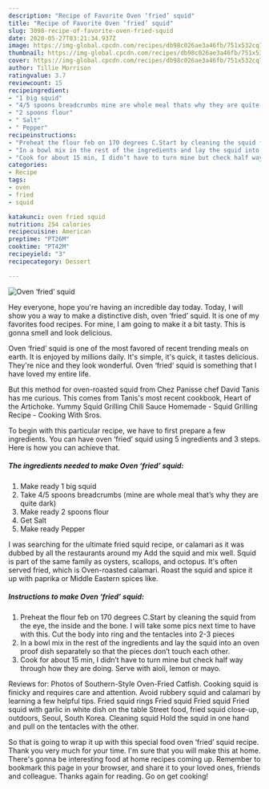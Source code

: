 ```yaml
---
description: "Recipe of Favorite Oven ‘fried’ squid"
title: "Recipe of Favorite Oven ‘fried’ squid"
slug: 3098-recipe-of-favorite-oven-fried-squid
date: 2020-05-27T03:21:34.937Z
image: https://img-global.cpcdn.com/recipes/db98c026ae3a46fb/751x532cq70/oven-fried-squid-recipe-main-photo.jpg
thumbnail: https://img-global.cpcdn.com/recipes/db98c026ae3a46fb/751x532cq70/oven-fried-squid-recipe-main-photo.jpg
cover: https://img-global.cpcdn.com/recipes/db98c026ae3a46fb/751x532cq70/oven-fried-squid-recipe-main-photo.jpg
author: Tillie Morrison
ratingvalue: 3.7
reviewcount: 15
recipeingredient:
- "1 big squid"
- "4/5 spoons breadcrumbs mine are whole meal thats why they are quite dark"
- "2 spoons flour"
- " Salt"
- " Pepper"
recipeinstructions:
- "Preheat the flour feb on 170 degrees C.Start by cleaning the squid from the eye, the inside and the bone. I will take some pics next time to have with this. Cut the body into ring and the tentacles into 2-3 pieces"
- "In a bowl mix in the rest of the ingredients and lay the squid into an oven proof dish separately so that the pieces don’t touch each other."
- "Cook for about 15 min, I didn’t have to turn mine but check half way through how they are doing. Serve with aioli, lemon or mayo."
categories:
- Recipe
tags:
- oven
- fried
- squid

katakunci: oven fried squid 
nutrition: 254 calories
recipecuisine: American
preptime: "PT26M"
cooktime: "PT42M"
recipeyield: "3"
recipecategory: Dessert

---
```



![Oven ‘fried’ squid](https://img-global.cpcdn.com/recipes/db98c026ae3a46fb/751x532cq70/oven-fried-squid-recipe-main-photo.jpg)

Hey everyone, hope you're having an incredible day today. Today, I will show you a way to make a distinctive dish, oven ‘fried’ squid. It is one of my favorites food recipes. For mine, I am going to make it a bit tasty. This is gonna smell and look delicious.

Oven ‘fried’ squid is one of the most favored of recent trending meals on earth. It is enjoyed by millions daily. It's simple, it's quick, it tastes delicious. They're nice and they look wonderful. Oven ‘fried’ squid is something that I have loved my entire life.

But this method for oven-roasted squid from Chez Panisse chef David Tanis has me curious. This comes from Tanis&#39;s most recent cookbook, Heart of the Artichoke. Yummy Squid Grilling Chili Sauce Homemade - Squid Grilling Recipe - Cooking With Sros.


To begin with this particular recipe, we have to first prepare a few ingredients. You can have oven ‘fried’ squid using 5 ingredients and 3 steps. Here is how you can achieve that.

<!--inarticleads1-->

##### The ingredients needed to make Oven ‘fried’ squid:

1. Make ready 1 big squid
1. Take 4/5 spoons breadcrumbs (mine are whole meal that’s why they are quite dark)
1. Make ready 2 spoons flour
1. Get  Salt
1. Make ready  Pepper


I was searching for the ultimate fried squid recipe, or calamari as it was dubbed by all the restaurants around my Add the squid and mix well. Squid is part of the same family as oysters, scallops, and octopus. It&#39;s often served fried, which is Oven-roasted calamari. Roast the squid and spice it up with paprika or Middle Eastern spices like. 

<!--inarticleads2-->

##### Instructions to make Oven ‘fried’ squid:

1. Preheat the flour feb on 170 degrees C.Start by cleaning the squid from the eye, the inside and the bone. I will take some pics next time to have with this. Cut the body into ring and the tentacles into 2-3 pieces
1. In a bowl mix in the rest of the ingredients and lay the squid into an oven proof dish separately so that the pieces don’t touch each other.
1. Cook for about 15 min, I didn’t have to turn mine but check half way through how they are doing. Serve with aioli, lemon or mayo.


Reviews for: Photos of Southern-Style Oven-Fried Catfish. Cooking squid is finicky and requires care and attention. Avoid rubbery squid and calamari by learning a few helpful tips. Fried squid rings Fried squid Fried squid Fried squid with garlic in white dish on the table Street food, fried squid close-up, outdoors, Seoul, South Korea. Cleaning squid Hold the squid in one hand and pull on the tentacles with the other. 

So that is going to wrap it up with this special food oven ‘fried’ squid recipe. Thank you very much for your time. I'm sure that you will make this at home. There's gonna be interesting food at home recipes coming up. Remember to bookmark this page in your browser, and share it to your loved ones, friends and colleague. Thanks again for reading. Go on get cooking!
